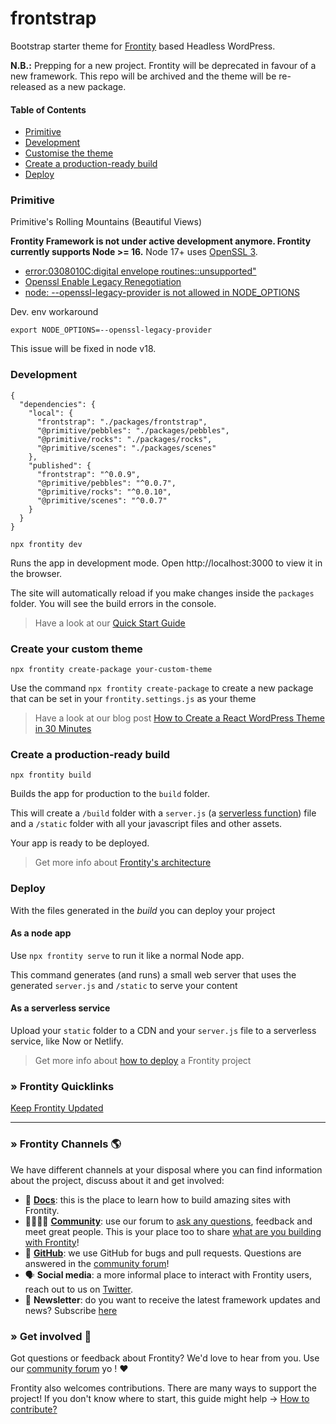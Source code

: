 # frontstrap

Bootstrap starter theme for [Frontity](https://frontity.org/) based Headless WordPress.

**N.B.:**
Prepping for a new project.
Frontity will be deprecated in favour of a new framework.
This repo will be archived and the theme will be re-released as a new package.

#### Table of Contents

- [Primitive](#primitive)
- [Development](#development)
- [Customise the theme](#customise)
- [Create a production-ready build](#create-a-production-ready-build)
- [Deploy](#deploy)

### Primitive

Primitive's Rolling Mountains (Beautiful Views)




**Frontity Framework is not under active development anymore. Frontity currently supports Node >= 16.**
Node 17+ uses [OpenSSL 3](https://nodejs.org/ca/blog/vulnerability/openssl-november-2022/). 
- [error:0308010C:digital envelope routines::unsupported"](https://stackoverflow.com/questions/69692842/error-message-error0308010cdigital-envelope-routinesunsupported)
- [Openssl Enable Legacy Renegotiation](https://pipeawk.com/index.php/2022/05/19/openssl-enable-legacy-renegotiation/)
- [node: --openssl-legacy-provider is not allowed in NODE_OPTIONS](https://bobbyhadz.com/blog/node-openssl-legacy-provider-is-not-allowed-in-node-options)

Dev. env workaround

```
export NODE_OPTIONS=--openssl-legacy-provider
```

This issue will be fixed in node v18.


### Development


```
{
  "dependencies": {
    "local": {
      "frontstrap": "./packages/frontstrap",
      "@primitive/pebbles": "./packages/pebbles",
      "@primitive/rocks": "./packages/rocks",
      "@primitive/scenes": "./packages/scenes"
    },
    "published": {
      "frontstrap": "^0.0.9",
      "@primitive/pebbles": "^0.0.7",
      "@primitive/rocks": "^0.0.10",
      "@primitive/scenes": "^0.0.7"
    }
  }
}
```

```
npx frontity dev
```

Runs the app in development mode. Open http://localhost:3000 to view it in the browser.

The site will automatically reload if you make changes inside the `packages` folder. You will see the build errors in the console.

> Have a look at our [Quick Start Guide](https://docs.frontity.org/getting-started/quick-start-guide)

### Create your custom theme

```
npx frontity create-package your-custom-theme
```

Use the command `npx frontity create-package` to create a new package that can be set in your `frontity.settings.js` as your theme

> Have a look at our blog post [How to Create a React WordPress Theme in 30 Minutes](https://frontity.org/blog/how-to-create-a-react-theme-in-30-minutes/)

### Create a production-ready build

```
npx frontity build
```

Builds the app for production to the `build` folder.

This will create a `/build` folder with a `server.js` (a [serverless function](https://vercel.com/docs/v2/serverless-functions/introduction)) file and a `/static` folder with all your javascript files and other assets.

Your app is ready to be deployed.

> Get more info about [Frontity's architecture](https://docs.frontity.org/architecture)

### Deploy

With the files generated in the _build_ you can deploy your project

#### As a node app

Use `npx frontity serve` to run it like a normal Node app.

This command generates (and runs) a small web server that uses the generated `server.js` and `/static` to serve your content

#### As a serverless service

Upload your `static` folder to a CDN and your `server.js` file to a serverless service, like Now or Netlify.

> Get more info about [how to deploy](https://docs.frontity.org/deployment) a Frontity project


### » Frontity Quicklinks
[Keep Frontity Updated](https://gitbook-docs.frontity.org/guides/keep-frontity-updated)


---

### » Frontity Channels 🌎

We have different channels at your disposal where you can find information about the project, discuss about it and get involved:

- 📖 **[Docs](https://docs.frontity.org)**: this is the place to learn how to build amazing sites with Frontity.
- 👨‍👩‍👧‍👦 **[Community](https://community.frontity.org/)**: use our forum to [ask any questions](https://community.frontity.org/c/dev-talk-questions), feedback and meet great people. This is your place too to share [what are you building with Frontity](https://community.frontity.org/c/showcases)!
- 🐞 **[GitHub](https://github.com/frontity/frontity)**: we use GitHub for bugs and pull requests. Questions are answered in the [community forum](https://community.frontity.org/)!
- 🗣 **Social media**: a more informal place to interact with Frontity users, reach out to us on [Twitter](https://twitter.com/frontity).
- 💌 **Newsletter**: do you want to receive the latest framework updates and news? Subscribe [here](https://frontity.org/)

### » Get involved 🤗

Got questions or feedback about Frontity? We'd love to hear from you. Use our [community forum](https://community.frontity.org) yo ! ❤️

Frontity also welcomes contributions. There are many ways to support the project! If you don't know where to start, this guide might help → [How to contribute?](https://docs.frontity.org/contributing/how-to-contribute)
